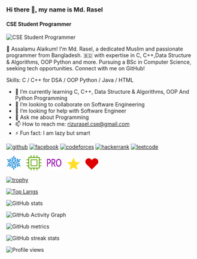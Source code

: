 ### Hi there 👋, my name is  Md. Rasel
#### CSE Student Programmer
![CSE Student Programmer](https://img.freepik.com/free-vector/hand-drawn-youtube-banner_52683-78072.jpg?w=826&t=st=1696351320~exp=1696351920~hmac=7c1963bc0beb2f447c8e9001bbd3ec31e20bddd2310a8263d1de85d7235301f5)

🌟 Assalamu Alaikum! I'm Md. Rasel, a dedicated Muslim and passionate programmer from Bangladesh. 🇧🇩 with expertise in C, C++,Data Structure & Algorithms, OOP Python and more. Pursuing a BSc in Computer Science, seeking tech opportunities. Connect with me on GitHub!


Skills: C / C++ for DSA  / OOP Python / Java / HTML

- 🌱 I’m currently learning C, C++, Data Structure & Algorithms, OOP And Python Programming   
- 👯 I’m looking to collaborate on  Software Engineering 
- 🤔 I’m looking for help with  Software Engineer 
- 💬 Ask me about Programming 
- 📫 How to reach me: rizurasel.cse@gmail.com 
- ⚡ Fun fact: I am lazy but smart  


[<img src='https://cdn.jsdelivr.net/npm/simple-icons@3.0.1/icons/github.svg' alt='github' height='40'>](https://github.com/Rasel006)  [<img src='https://cdn.jsdelivr.net/npm/simple-icons@3.0.1/icons/facebook.svg' alt='facebook' height='40'>](https://www.facebook.com/https://www.facebook.com/iam.russellafrizu?mibextid=ZbWKwL)  [<img src='https://cdn.jsdelivr.net/npm/simple-icons@3.0.1/icons/codeforces.svg' alt='codeforces' height='40'>](https://codeforces.com/profile/rizurasel_06)  [<img src='https://cdn.jsdelivr.net/npm/simple-icons@3.0.1/icons/hackerrank.svg' alt='hackerrank' height='40'>](https://www.hackerrank.com/rizurasel_cse?hr_r=1)  [<img src='https://cdn.jsdelivr.net/npm/simple-icons@3.0.1/icons/leetcode.svg' alt='leetcode' height='40'>](https://leetcode.com/rizurasel67/)  

<a href='https://archiveprogram.github.com/'><img src='https://raw.githubusercontent.com/acervenky/animated-github-badges/master/assets/acbadge.gif' width='40' height='40'></a> <a href='https://docs.github.com/en/developers'><img src='https://raw.githubusercontent.com/acervenky/animated-github-badges/master/assets/devbadge.gif' width='40' height='40'></a> <a href='https://github.com/pricing'><img src='https://raw.githubusercontent.com/acervenky/animated-github-badges/master/assets/pro.gif' width='40' height='40'></a> <a href='https://stars.github.com/'><img src='https://raw.githubusercontent.com/acervenky/animated-github-badges/master/assets/starbadge.gif' width='35' height='35'></a> <a href='https://docs.github.com/en/github/supporting-the-open-source-community-with-github-sponsors'><img src='https://raw.githubusercontent.com/acervenky/animated-github-badges/master/assets/sponsorbadge.gif' width='35' height='35'></a> 

[![trophy](https://github-profile-trophy.vercel.app/?username=Rasel006)](https://github.com/ryo-ma/github-profile-trophy)

[![Top Langs](https://github-readme-stats.vercel.app/api/top-langs/?username=Rasel006)](https://github.com/anuraghazra/github-readme-stats)

![GitHub stats](https://github-readme-stats.vercel.app/api?username=Rasel006&show_icons=true&count_private=true)  

![GitHub Activity Graph](https://activity-graph.herokuapp.com/graph?username=Rasel006)  

![GitHub metrics](https://metrics.lecoq.io/Rasel006)  

![GitHub streak stats](https://streak-stats.demolab.com/?user=Rasel006)  

![Profile views](https://gpvc.arturio.dev/Rasel006)  
